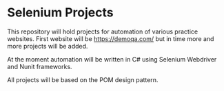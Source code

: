 # Selenium Projects

This repository will hold projects for automation of various practice websites.
First website will be https://demoqa.com/ but in time more and more projects will be added.

At the moment automation will be written in C# using Selenium Webdriver and Nunit frameworks.

All projects will be based on the POM design pattern.